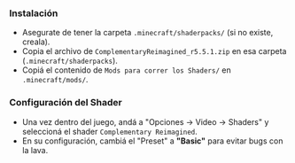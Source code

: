 ### Instalación

- Asegurate de tener la carpeta `.minecraft/shaderpacks/` (si no existe, creala).
- Copia el archivo de `ComplementaryReimagined_r5.5.1.zip` en esa carpeta (`.minecraft/shaderpacks`).
- Copiá el contenido de `Mods para correr los Shaders/` en `.minecraft/mods/`.


### Configuración del Shader

- Una vez dentro del juego, andá a "Opciones → Video → Shaders" y seleccioná el shader `Complementary Reimagined`.
- En su configuración, cambiá el "Preset" a **"Basic"** para evitar bugs con la lava.
